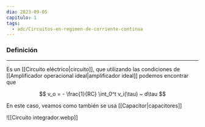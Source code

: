 ```yaml
---
dia: 2023-09-05
capitulo: 1
tags:
  - adc/Circuitos-en-regimen-de-corriente-continua
---
```

### Definición
---
Es un [[Circuito eléctrico|circuito]], que utilizando las condiciones de [[Amplificador operacional ideal|amplificador ideal]] podemos encontrar que 

$$ v_o = - \frac{1}{RC} \int_0^t v_i(\tau) ~ d\tau $$

En este caso, veamos como también se usa [[Capacitor|capacitores]]

![[Circuito integrador.webp]]